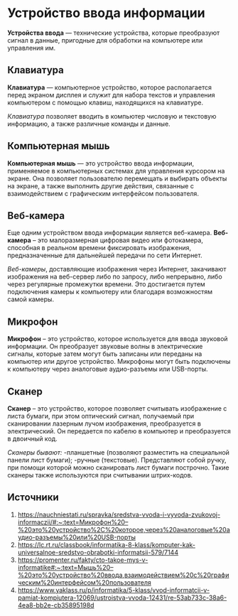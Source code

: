 # Устройство ввода информации

**Устройства ввода** — технические устройства, которые преобразуют сигнал в данные, пригодные для обработки на компьютере или управления им.

## Клавиатура

**Клавиатура** — компьютерное устройство, которое располагается перед экраном дисплея и служит для набора текстов и управления компьютером с помощью клавиш, находящихся на клавиатуре.

*Клавиатура* позволяет вводить в компьютер числовую и текстовую информацию, а также различные команды и данные.

## Компьютерная мышь

**Компьютерная мышь** — это устройство ввода информации, применяемое в компьютерных системах для управления курсором на экране. Она позволяет пользователю перемещать и выбирать объекты на экране, а также выполнить другие действия, связанные с взаимодействием с графическим интерфейсом пользователя.

## Веб-камера

Еще одним устройством ввода информации является веб-камера. **Веб-камера** – это малоразмерная цифровая видео или фотокамера, способная в реальном времени фиксировать изображения, предназначенные для дальнейшей передачи по сети Интернет. 

*Веб-камеры*, доставляющие изображения через Интернет, закачивают изображения на веб-сервер либо по запросу, либо непрерывно, либо через регулярные промежутки времени. Это достигается путем подключения камеры к компьютеру или благодаря возможностям самой камеры.

## Микрофон

**Микрофон** – это устройство, которое используется для ввода звуковой информации. Он преобразует звуковые волны в электрические сигналы, которые затем могут быть записаны или переданы на компьютер или другое устройство. Микрофоны могут быть подключены к компьютеру через аналоговые аудио-разъемы или USB-порты.

## Сканер

**Сканер** – это устройство, которое позволяет считывать изображение с листа бумаги, при этом оптический сигнал, получаемый при сканировании лазерным лучом изображения, преобразуется в электрический. Он передается по кабелю в компьютер и преобразуется в двоичный код.

*Сканеры бывают:*
-планшетные (позволяют разместить на специальной панели лист бумаги);
-ручные (текстовые). Представляют собой ручку, при помощи которой можно сканировать лист бумаги построчно. Такие сканеры также используются при считывании штрих-кодов.

## Источники
1. https://nauchniestati.ru/spravka/sredstva-vvoda-i-vyvoda-zvukovoj-informaczii/#:~:text=Микрофон%20–%20это%20устройство%2C%20которое,через%20аналоговые%20аудио-разъемы%20или%20USB-порты
2.  https://lc.rt.ru/classbook/informatika-8-klass/komputer-kak-universalnoe-sredstvo-obrabotki-informatsii-579/7144
3. https://promenter.ru/fakty/cto-takoe-mys-v-informatike#:~:text=Мышь%20–%20это%20устройство%20ввода,взаимодействием%20с%20графическим%20интерфейсом%20пользователя
4. https://www.yaklass.ru/p/informatika/5-klass/vvod-informatcii-v-pamiat-kompiutera-12069/ustroistva-vvoda-12431/re-53ab733c-38a6-4ea8-bb2e-cb35895198d